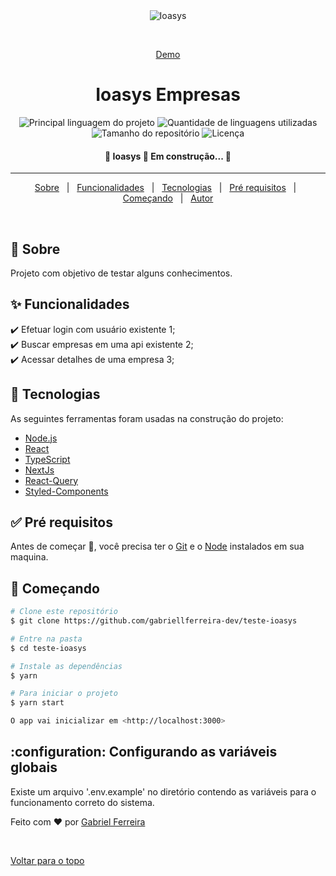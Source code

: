 <div align="center" id="top">
  <img src="./.github/app.gif" alt="Ioasys" />

  &#xa0;

  <a href="https://teste-ioasys.vercel.app/">Demo</a>
</div>

<h1 align="center">Ioasys Empresas</h1>

<p align="center">
  <img alt="Principal linguagem do projeto" src="https://img.shields.io/github/languages/top/gabriellferreira-dev/teste-ioasys?color=56BEB8">

  <img alt="Quantidade de linguagens utilizadas" src="https://img.shields.io/github/languages/count/gabriellferreira-dev/teste-ioasys?color=56BEB8">

  <img alt="Tamanho do repositório" src="https://img.shields.io/github/repo-size/gabriellferreira-dev/teste-ioasys?color=56BEB8">

  <img alt="Licença" src="https://img.shields.io/github/license/gabriellferreira-dev/teste-ioasys?color=56BEB8">

</p>

<!-- Status -->

<h4 align="center">
	🚧  Ioasys 🚀 Em construção...  🚧
</h4>

<hr>

<p align="center">
  <a href="#dart-sobre">Sobre</a> &#xa0; | &#xa0;
  <a href="#sparkles-funcionalidades">Funcionalidades</a> &#xa0; | &#xa0;
  <a href="#rocket-tecnologias">Tecnologias</a> &#xa0; | &#xa0;
  <a href="#white_check_mark-pré-requisitos">Pré requisitos</a> &#xa0; | &#xa0;
  <a href="#checkered_flag-começando">Começando</a> &#xa0; | &#xa0;
  <a href="https://github.com/gabriellferreira-dev" target="_blank">Autor</a>
</p>

<br>

## :dart: Sobre ##

Projeto com objetivo de testar alguns conhecimentos.

## :sparkles: Funcionalidades ##

:heavy_check_mark: Efetuar login com usuário existente 1;\
:heavy_check_mark: Buscar empresas em uma api existente 2;\
:heavy_check_mark: Acessar detalhes de uma empresa 3;

## :rocket: Tecnologias ##

As seguintes ferramentas foram usadas na construção do projeto:

- [Node.js](https://nodejs.org/en/)
- [React](https://pt-br.reactjs.org/)
- [TypeScript](https://www.typescriptlang.org/)
- [NextJs](https://nextjs.org/)
- [React-Query](https://react-query.tanstack.com/)
- [Styled-Components](https://styled-components.com/)

## :white_check_mark: Pré requisitos ##

Antes de começar :checkered_flag:, você precisa ter o [Git](https://git-scm.com) e o [Node](https://nodejs.org/en/) instalados em sua maquina.

## :checkered_flag: Começando ##

```bash
# Clone este repositório
$ git clone https://github.com/gabriellferreira-dev/teste-ioasys

# Entre na pasta
$ cd teste-ioasys

# Instale as dependências
$ yarn

# Para iniciar o projeto
$ yarn start

O app vai inicializar em <http://localhost:3000>
```

## :configuration: Configurando as variáveis globais ##
Existe um arquivo '.env.example' no diretório contendo as variáveis para o funcionamento correto do sistema.


Feito com :heart: por <a href="https://github.com/gabriellferreira-dev" target="_blank">Gabriel Ferreira</a>

&#xa0;

<a href="#top">Voltar para o topo</a>
